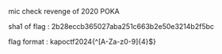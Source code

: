 mic check revenge of 2020 POKA

sha1 of flag : 2b28eccb365027aba251c663b2e50e3214b2f5bc

flag format : kapoctf2024{^[A-Za-z0-9]{4}$}

